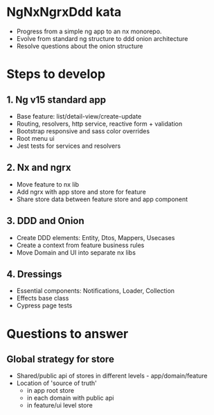 # NgNxNgrxDdd kata
- Progress from a simple ng app to an nx monorepo.  
- Evolve from standard ng structure to ddd onion architecture
- Resolve questions about the onion structure

# Steps to develop
## 1. Ng v15 standard app
- Base feature: list/detail-view/create-update
- Routing, resolvers, http service, reactive form + validation
- Bootstrap responsive and sass color overrides
- Root menu ui
- Jest tests for services and resolvers

## 2. Nx and ngrx
- Move feature to nx lib
- Add ngrx with app store and store for feature
- Share store data between feature store and app component

## 3. DDD and Onion
- Create DDD elements: Entity, Dtos, Mappers, Usecases
- Create a context from feature business rules
- Move Domain and UI into separate nx libs

## 4. Dressings
- Essential components: Notifications, Loader, Collection
- Effects base class
- Cypress page tests

# Questions to answer
## Global strategy for store
- Shared/public api of stores in different levels - app/domain/feature
- Location of 'source of truth' 
    - in app root store
    - in each domain with public api
    - in feature/ui level store




